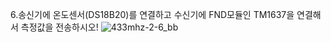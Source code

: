 6.송신기에 온도센서(DS18B20)를 연결하고 수신기에 FND모듈인 TM1637을 연결해서 측정값을 전송하시오!
![433mhz-2-6_bb](https://github.com/user-attachments/assets/56199d46-726b-4bc9-8d98-aec50dc54d5b)

